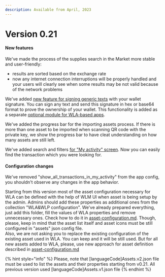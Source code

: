 ```yaml
---
description: Available from April, 2023
---
```


# Version 0.21

#### New features

We've made the process of the supplies search in the Market more stable and user-friendly:&#x20;

* results are sorted based on the exchange rate
* now any internet connection interruptions will be properly handled and your users will clearly see when some results may be not valid because of the network problems

We've added [new feature for signing generic texts](../how-your-users-interact-with-wla/my-wallet.md) with your wallet signature. You can sign any text and send this signature in hex or base64 format to prove the ownership of your wallet. This functionality is added as a separate [optional module for WLA-based apps](../admin-user-guide/wla-modules.md).

We've added the progress bar for the importing assets process. If there is more than one asset to be imported when scanning QR code with the private key, we show the progress bar to have cleat understanding on how many assets are still left.

We've added search and filters [for "My activity" screen](../how-your-users-interact-with-wla/assets-and-transactions.md#transactions-overview-and-signing-transaction). Now you can easily find the transaction which you were looking for.&#x20;

#### Configuration changes

We've removed "show\_all\_transactions\_in\_my\_activity" from the app config, you shouldn't observe any changes in the app behavior.

Starting from this version most of the asset configuration necessary for WLA can be defined with the help of WLM UI when asset is being setup by the admin. Admins should add these properties as additional ones from the collection "WLA\&WLP configuration". We've already prepared everything, just add this folder, fill the values of WLA properties and remove unnecessary ones. Check how to do it in [asset-configuration.md](../admin-user-guide/app-configuration/asset-configuration.md "mention"). Though, please, keep in mind that the asset list itself and asset icons must be still configured in "assets" json config file.\
Also, we are not asking you to replace the existing configuration of the existing asset used in WLA. You can keep and it will be still used. But for all new assets added to WLA, please, use new approach for asset definition described in [asset-configuration.md](../admin-user-guide/app-configuration/asset-configuration.md "mention")

{% hint style="info" %}
Please, note that \[languageCode]Assets.v2.json file must be used to list the assets and their properties starting from v0.21. All previous version used \[languageCode]Assets.v1.json file
{% endhint %}
